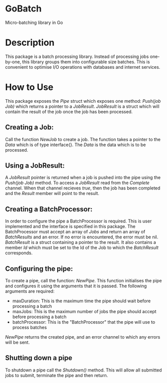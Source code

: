 # GoBatch
Micro-batching library in Go

# Description
This package is a batch processing library. Instead of processing jobs one-by-one, this library groups them into
configurable size batches. This is convenient to optimise I/O operations with databases and internet services.

# How to Use
This package exposes the *Pipe* struct which exposes one method: *Push(job Job)* which returns a pointer to a
*JobResult*. *JobResult* is a struct which will contain the result of the job once the job has been processed.

## Creating a Job:
Call the function *NewJob* to create a job. The function takes a pointer to the *Data* which is of type
interface{}. The *Data* is the data which is to be processed.

## Using a JobResult:
A *JobResult* pointer is returned when a job is pushed into the pipe using the *Push(job Job)* method. To
access a *JobResult* read from the *Complete* channel. When that channel recieves *true*, then the job has been
completed and the *Result* member will point to the result.

## Creating a BatchProcessor:
In order to configure the pipe a BatchProcessor is required. This is user implemented and the interface is
specified in this package. The BatchProcessor must accept an array of *Jobs* and return an array of
*BatchResults* and an error. If no error is encountered, the error must be nil. *BatchResult* is a struct
containing a pointer to the result. It also contains a member *Id* which must be set to the Id of the Job
to which the *BatchResult* corresponds.

## Configuring the pipe:
To create a pipe, call the function: *NewPipe*. This function initialises the pipe and configures it using
the arguments that it is passed. The following arguments are required:
- maxDuration: This is the maximum time the pipe should wait before processing a batch
- maxJobs: This is the maximum number of jobs the pipe should accept before processing a batch
- batchProcessor: This is the "BatchProcessor" that the pipe will use to process batches

*NewPipe* returns the created pipe, and an error channel to which any errors will be sent.

## Shutting down a pipe
To shutdown a pipe call the *Shutdown()* method. This will allow all submitted jobs to submit, terminate the pipe
and then return.
